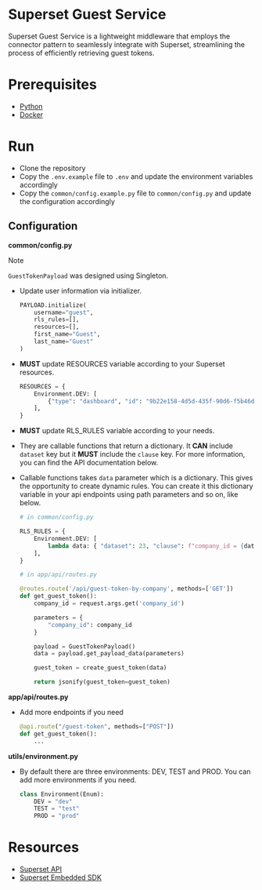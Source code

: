 # Superset Guest Service

Superset Guest Service is a lightweight middleware that employs the connector pattern to seamlessly integrate with Superset, streamlining the process of efficiently retrieving guest tokens.

# Prerequisites

- [Python](https://www.python.org/downloads/) 
- [Docker](https://docs.docker.com/get-docker/)

# Run

- Clone the repository
- Copy the `.env.example` file to `.env` and update the environment variables accordingly
- Copy the `common/config.example.py` file to `common/config.py` and update the configuration accordingly

## Configuration 

**common/config.py**

> [!NOTE]
> `GuestTokenPayload` was designed using Singleton.  

- Update user information via initializer.

    ```python
    PAYLOAD.initialize(
        username="guest",
        rls_rules=[],
        resources=[],
        first_name="Guest",
        last_name="Guest"
    )
    ```

- **MUST** update RESOURCES variable according to your Superset resources.

    ```python
    RESOURCES = {
        Environment.DEV: [
            {"type": "dashboard", "id": "9b22e158-4d5d-435f-90d6-f5b46d1d53f0"}
        ],
    }
    ```

- **MUST** update RLS_RULES variable according to your needs.
- They are callable functions that return a dictionary. It **CAN** include `dataset` key but it **MUST** include the `clause` key. For more information, you can find the API documentation below.
- Callable functions takes `data` parameter which is a dictionary. This gives the opportunity to create dynamic rules. You can create it this dictionary variable in your api endpoints using path parameters and so on, like below.

    ```python
    # in common/config.py

    RLS_RULES = {
        Environment.DEV: [
            lambda data: { "dataset": 23, "clause": f"company_id = {data.get('company_id')}" },
        ],
    }

    # in app/api/routes.py

    @routes.route('/api/guest-token-by-company', methods=['GET'])
    def get_guest_token():
        company_id = request.args.get('company_id')

        parameters = {
            "company_id": company_id
        }

        payload = GuestTokenPayload()
        data = payload.get_payload_data(parameters)

        guest_token = create_guest_token(data)

        return jsonify(guest_token=guest_token)
    ```

**app/api/routes.py**

- Add more endpoints if you need 

    ```python
    @api.route("/guest-token", methods=["POST"])
    def get_guest_token():
        ...
    ```

**utils/environment.py**

- By default there are three environments: DEV, TEST and PROD. You can add more environments if you need.

    ```python
    class Environment(Enum):
        DEV = "dev"
        TEST = "test"
        PROD = "prod"
    ```

# Resources

- [Superset API](https://superset.apache.org/docs/api/)
- [Superset Embedded SDK](https://www.npmjs.com/package/@superset-ui/embedded-sdk)